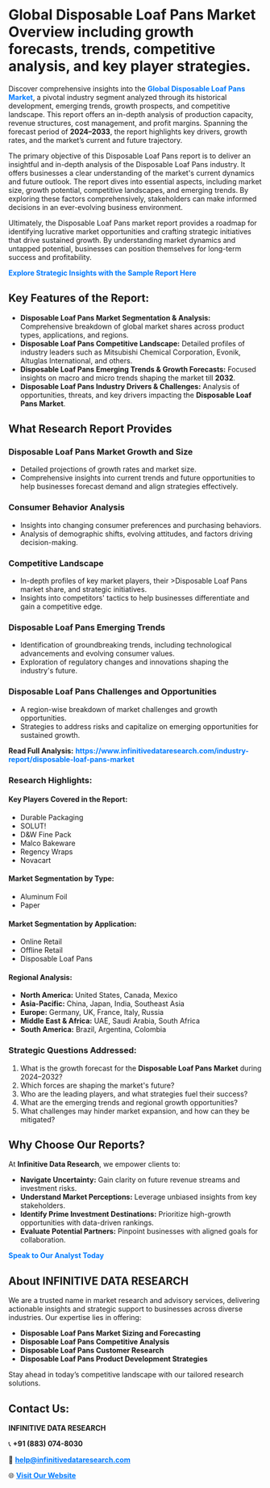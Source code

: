 <h1>Global Disposable Loaf Pans Market Overview including growth forecasts, trends, competitive analysis, and key player strategies.</h1>
<p>
Discover comprehensive insights into the 
<a href="https://www.infinitivedataresearch.com/industry-report/disposable-loaf-pans-market" rel="dofollow" style="color: #007BFF; text-decoration: none;"><strong>Global Disposable Loaf Pans Market</strong></a>, a pivotal industry segment analyzed through its historical development, emerging trends, growth prospects, and competitive landscape. This report offers an in-depth analysis of production capacity, revenue structures, cost management, and profit margins. Spanning the forecast period of <strong>2024–2033</strong>, the report highlights key drivers, growth rates, and the market’s current and future trajectory.
</p>
<p>
The primary objective of this Disposable Loaf Pans report is to deliver an insightful and in-depth analysis of the Disposable Loaf Pans industry. It offers businesses a clear understanding of the market's current dynamics and future outlook. The report dives into essential aspects, including market size, growth potential, competitive landscapes, and emerging trends. By exploring these factors comprehensively, stakeholders can make informed decisions in an ever-evolving business environment.
</p>
<p>
Ultimately, the Disposable Loaf Pans market report provides a roadmap for identifying lucrative market opportunities and crafting strategic initiatives that drive sustained growth. By understanding market dynamics and untapped potential, businesses can position themselves for long-term success and profitability.
</p>
<p>
<a href="https://www.infinitivedataresearch.com/request-sample/reportId=101943" style="color: #007BFF; text-decoration: none;"><strong>Explore Strategic Insights with the Sample Report Here</strong></a>
</p>

<h2>Key Features of the Report:</h2>
<ul>
<li><strong>Disposable Loaf Pans Market Segmentation & Analysis:</strong> Comprehensive breakdown of global market shares across product types, applications, and regions.</li>
<li><strong>Disposable Loaf Pans Competitive Landscape:</strong> Detailed profiles of industry leaders such as Mitsubishi Chemical Corporation, Evonik, Altuglas International, and others.</li>
<li><strong>Disposable Loaf Pans Emerging Trends & Growth Forecasts:</strong> Focused insights on macro and micro trends shaping the market till <strong>2032</strong>.</li>
<li><strong>Disposable Loaf Pans Industry Drivers & Challenges:</strong> Analysis of opportunities, threats, and key drivers impacting the <strong>Disposable Loaf Pans Market</strong>.</li>
</ul>

<h2>What Research Report Provides</h2>
<h3>Disposable Loaf Pans Market Growth and Size</h3>
<ul>
<li>Detailed projections of growth rates and market size.</li>
<li>Comprehensive insights into current trends and future opportunities to help businesses forecast demand and align strategies effectively.</li>
</ul>

<h3>Consumer Behavior Analysis</h3>
<ul>
<li>Insights into changing consumer preferences and purchasing behaviors.</li>
<li>Analysis of demographic shifts, evolving attitudes, and factors driving decision-making.</li>
</ul>

<h3>Competitive Landscape</h3>
<ul>
<li>In-depth profiles of key market players, their >Disposable Loaf Pans market share, and strategic initiatives.</li>
<li>Insights into competitors' tactics to help businesses differentiate and gain a competitive edge.</li>
</ul>

<h3>Disposable Loaf Pans Emerging Trends</h3>
<ul>
<li>Identification of groundbreaking trends, including technological advancements and evolving consumer values.</li>
<li>Exploration of regulatory changes and innovations shaping the industry's future.</li>
</ul>

<h3>Disposable Loaf Pans Challenges and Opportunities</h3>
<ul>
<li>A region-wise breakdown of market challenges and growth opportunities.</li>
<li>Strategies to address risks and capitalize on emerging opportunities for sustained growth.</li>
</ul>
<p><strong>Read Full Analysis:</strong> <a href="https://www.infinitivedataresearch.com/industry-report/disposable-loaf-pans-market" rel="dofollow" style="color: #007BFF; text-decoration: none;"><strong>https://www.infinitivedataresearch.com/industry-report/disposable-loaf-pans-market</strong></a></p>
<h3>Research Highlights:</h3>
<h4>Key Players Covered in the Report:</h4>
<ul><li>Durable Packaging</li><li>SOLUT!</li><li>D&amp;W Fine Pack</li><li>Malco Bakeware</li><li>Regency Wraps</li><li>Novacart</li></ul>
<h4>Market Segmentation by Type:</h4>
<ul><li>Aluminum Foil</li><li>Paper</li></ul>
<h4>Market Segmentation by Application:</h4>
<ul><li>Online Retail</li><li>Offline Retail</li><li>Disposable Loaf Pans</li></ul>

<h4>Regional Analysis:</h4>
<ul>
<li><strong>North America:</strong> United States, Canada, Mexico</li>
<li><strong>Asia-Pacific:</strong> China, Japan, India, Southeast Asia</li>
<li><strong>Europe:</strong> Germany, UK, France, Italy, Russia</li>
<li><strong>Middle East & Africa:</strong> UAE, Saudi Arabia, South Africa</li>
<li><strong>South America:</strong> Brazil, Argentina, Colombia</li>
</ul>

<h3>Strategic Questions Addressed:</h3>
<ol>
<li>What is the growth forecast for the <strong>Disposable Loaf Pans Market</strong> during 2024–2032?</li>
<li>Which forces are shaping the market's future?</li>
<li>Who are the leading players, and what strategies fuel their success?</li>
<li>What are the emerging trends and regional growth opportunities?</li>
<li>What challenges may hinder market expansion, and how can they be mitigated?</li>
</ol>

<h2>Why Choose Our Reports?</h2>
<p>At <strong>Infinitive Data Research</strong>, we empower clients to:</p>
<ul>
<li><strong>Navigate Uncertainty:</strong> Gain clarity on future revenue streams and investment risks.</li>
<li><strong>Understand Market Perceptions:</strong> Leverage unbiased insights from key stakeholders.</li>
<li><strong>Identify Prime Investment Destinations:</strong> Prioritize high-growth opportunities with data-driven rankings.</li>
<li><strong>Evaluate Potential Partners:</strong> Pinpoint businesses with aligned goals for collaboration.</li>
</ul>
<p><a href="https://www.infinitivedataresearch.com/industry-report/disposable-loaf-pans-market" rel="dofollow" style="color: #007BFF; text-decoration: none;"><strong>Speak to Our Analyst Today</strong></a></p>

<h2>About INFINITIVE DATA RESEARCH</h2>
<p>We are a trusted name in market research and advisory services, delivering actionable insights and strategic support to businesses across diverse industries. Our expertise lies in offering:</p>
<ul>
<li><strong>Disposable Loaf Pans Market Sizing and Forecasting</strong></li>
<li><strong>Disposable Loaf Pans Competitive Analysis</strong></li>
<li><strong>Disposable Loaf Pans Customer Research</strong></li>
<li><strong>Disposable Loaf Pans Product Development Strategies</strong></li>
</ul>
<p>Stay ahead in today’s competitive landscape with our tailored research solutions.</p>

<h2>Contact Us:</h2>
<p><strong>INFINITIVE DATA RESEARCH</strong></p>
<p>📞 <strong>+91 (883) 074-8030</strong></p>
<p>📧 <strong><a href="mailto:help@infinitivedataresearch.com" style="color: #007BFF;">help@infinitivedataresearch.com</a></strong></p>
<p>🌐 <strong><a href="https://www.infinitivedataresearch.com" rel="dofollow" style="color: #007BFF;">Visit Our Website</a></strong></p>